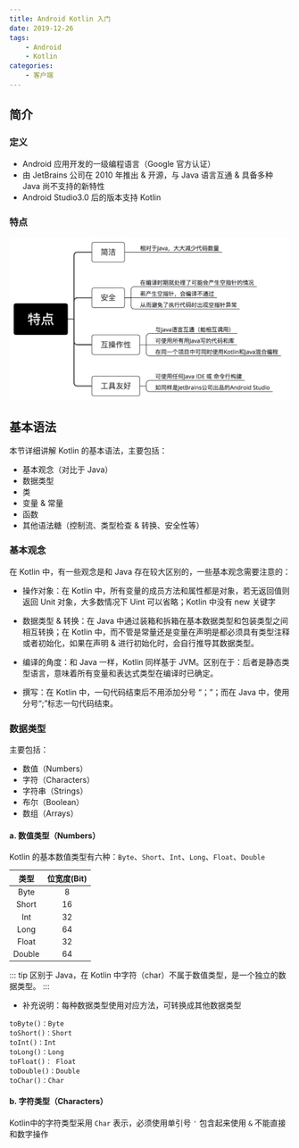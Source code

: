 ```yaml
---
title: Android Kotlin 入门
date: 2019-12-26
tags:
    - Android
    - Kotlin
categories:
    - 客户端
---
```


## 简介

### 定义

-   Android 应用开发的一级编程语言（Google 官方认证）
-   由 JetBrains 公司在 2010 年推出 & 开源，与 Java 语言互通 & 具备多种 Java 尚不支持的新特性
-   Android Studio3.0 后的版本支持 Kotlin

### 特点

![](./feat.jpeg)

## 基本语法

本节详细讲解 Kotlin 的基本语法，主要包括：

-   基本观念（对比于 Java）
-   数据类型
-   类
-   变量 & 常量
-   函数
-   其他语法糖（控制流、类型检查 & 转换、安全性等）

### 基本观念

在 Kotlin 中，有一些观念是和 Java 存在较大区别的，一些基本观念需要注意的：

-   操作对象：在 Kotlin 中，所有变量的成员方法和属性都是对象，若无返回值则返回 Unit 对象，大多数情况下 Uint 可以省略；Kotlin 中没有 new 关键字

-   数据类型 & 转换：在 Java 中通过装箱和拆箱在基本数据类型和包装类型之间相互转换；在 Kotlin 中，而不管是常量还是变量在声明是都必须具有类型注释或者初始化，如果在声明 & 进行初始化时，会自行推导其数据类型。

-   编译的角度：和 Java 一样，Kotlin 同样基于 JVM。区别在于：后者是静态类型语言，意味着所有变量和表达式类型在编译时已确定。

-   撰写：在 Kotlin 中，一句代码结束后不用添加分号 “；”；而在 Java 中，使用分号“;”标志一句代码结束。

### 数据类型

主要包括：

-   数值（Numbers）
-   字符（Characters）
-   字符串（Strings）
-   布尔（Boolean）
-   数组（Arrays）

#### a. 数值类型（Numbers）

Kotlin 的基本数值类型有六种：`Byte`、`Short`、`Int`、`Long`、`Float`、`Double`

|  类型  | 位宽度(Bit) |
| :----: | :---------: |
|  Byte  |      8      |
| Short  |     16      |
|  Int   |     32      |
|  Long  |     64      |
| Float  |     32      |
| Double |     64      |

::: tip
区别于 Java，在 Kotlin 中字符（char）不属于数值类型，是一个独立的数据类型。
:::

+ 补充说明：每种数据类型使用对应方法，可转换成其他数据类型

```
toByte()：Byte
toShort()：Short
toInt()：Int
toLong()：Long
toFloat()： Float
toDouble()：Double
toChar()：Char
```

#### b. 字符类型（Characters）

Kotlin中的字符类型采用 `Char` 表示，必须使用单引号 `'` 包含起来使用 `&` 不能直接和数字操作
